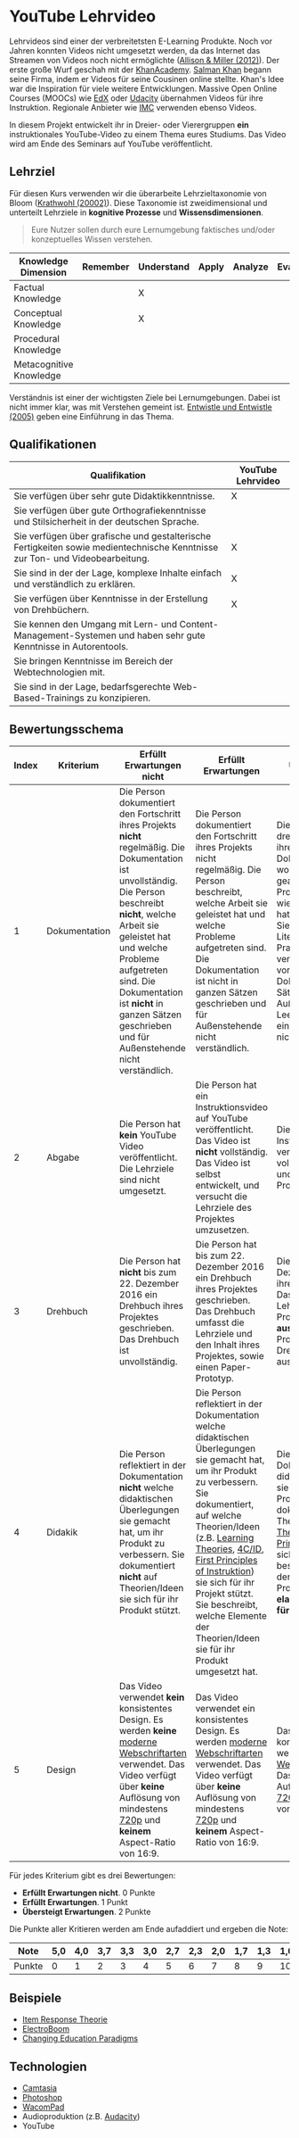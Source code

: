 # YouTube Lehrvideo

Lehrvideos sind einer der verbreitetsten E-Learning Produkte. Noch vor Jahren konnten Videos nicht umgesetzt werden, da das Internet das Streamen von Videos noch nicht ermöglichte ([Allison & Miller (2012)](http://www.sciencedirect.com/science/article/pii/S1389128612003489)). Der erste große Wurf geschah mit der [KhanAcademy](https://www.khanacademy.org/). [Salman Khan](https://www.youtube.com/watch?v=gM95HHI4gLk) begann seine Firma, indem er Videos für seine Cousinen online stellte. Khan's Idee war die Inspiration für viele weitere Entwicklungen. Massive Open Online Courses (MOOCs) wie [EdX](https://www.edx.org/) oder [Udacity](https://www.udacity.com/) übernahmen Videos für ihre Instruktion. Regionale Anbieter wie [IMC](https://www.im-c.de/e-learning-content/individual-content/interactive-video) verwenden ebenso Videos. 

In diesem Projekt entwickelt ihr in Dreier- oder Vierergruppen **ein** instruktionales YouTube-Video zu einem Thema eures Studiums. Das Video wird am Ende des Seminars auf YouTube veröffentlicht. 

## Lehrziel

Für diesen Kurs verwenden wir die überarbeite Lehrzieltaxonomie von Bloom ([Krathwohl (20002)](http://www.unco.edu/cetl/sir/stating_outcome/documents/Krathwohl.pdf)). Diese Taxonomie ist zweidimensional und unterteilt Lehrziele in **kognitive Prozesse** und **Wissensdimensionen**. 

> Eure Nutzer sollen durch eure Lernumgebung faktisches und/oder konzeptuelles Wissen verstehen.

| Knowledge Dimension  | Remember  | Understand  | Apply  |  Analyze |  Evaluate | Create  |
|---|---|---|---|---|---|---|
| Factual Knowledge  |   | X  |   |   |   |   |
| Conceptual Knowledge |   | X  |   |   |   |   |
| Procedural Knowledge  |   |   |   |   |   |   |
| Metacognitive Knowledge  |   |   |   |   |   |   |

Verständnis ist einer der wichtigsten Ziele bei Lernumgebungen. Dabei ist nicht immer klar, was mit Verstehen gemeint ist. [Entwistle und Entwistle (2005)](http://www.docs.hss.ed.ac.uk/iad/Learning_teaching/Academic_teaching/Resources/Experience_of_learning/EoLChapter9.pdf) geben eine Einführung in das Thema.

## Qualifikationen

| Qualifikation  |  YouTube Lehrvideo |   
|---|---|
| Sie verfügen über sehr gute Didaktikkenntnisse. | X  | 
| Sie verfügen über gute Orthografiekenntnisse und Stilsicherheit in der deutschen Sprache.  |   |  
| Sie verfügen über grafische und gestalterische Fertigkeiten sowie medientechnische Kenntnisse zur Ton- und Videobearbeitung.  |  X | 
| Sie sind in der der Lage, komplexe Inhalte einfach und verständlich zu erklären.  | X |
| Sie verfügen über Kenntnisse in der Erstellung von Drehbüchern.  | X |
| Sie kennen den Umgang mit Lern- und Content-Management-Systemen und haben sehr gute Kenntnisse in Autorentools. |   | 
| Sie bringen Kenntnisse im Bereich der Webtechnologien mit. |   |   
| Sie sind in der Lage, bedarfsgerechte Web-Based-Trainings zu konzipieren. | |

## Bewertungsschema

| Index | Kriterium	    |  Erfüllt Erwartungen nicht |  Erfüllt Erwartungen	| Übersteigt Erwartungen | 
| --- | ------------- |---------------------    | -----                 | --- |
| 1   | Dokumentation | Die Person dokumentiert den Fortschritt ihres Projekts **nicht** regelmäßig. Die Dokumentation ist unvollständig. Die Person beschreibt **nicht**, welche Arbeit sie geleistet hat und welche Probleme aufgetreten sind. Die Dokumentation ist **nicht** in ganzen Sätzen geschrieben und für Außenstehende nicht verständlich. | Die Person dokumentiert den Fortschritt ihres Projekts nicht regelmäßig. Die Person beschreibt, welche Arbeit sie geleistet hat und welche Probleme aufgetreten sind. Die Dokumentation ist nicht in ganzen Sätzen geschrieben und für Außenstehende nicht verständlich. | Die Person dokumentiert dreiwöchig den Fortschritt ihres Projektes. In der Dokumentation beschreibt sie, woran sie an dem Projekt gearbeitet hat, auf welche Probleme sie gestoßen ist und wie sie diese Probleme gelöst hat. Zudem dokumentieren Sie, welche Literatur/Internetquellen/Best-Practice Produkte sie verwendet hat, um ihr Projekt voran zu treiben. Die Dokumentation ist in ganzen Sätzen geschrieben und für Außenstehende verständlich. Leere Dokumentationen einzelner Wochen existieren nicht. | 
| 2 | Abgabe | Die Person hat **kein** YouTube Video veröffentlicht. Die Lehrziele sind nicht umgesetzt. | Die Person hat ein Instruktionsvideo auf YouTube veröffentlicht. Das Video ist **nicht** vollständig. Das Video ist selbst entwickelt, und versucht die Lehrziele des Projektes umzusetzen. | Die Person hat ein Instruktionsvideo auf YouTube veröffentlicht. Das Video ist vollständig, selbst entwickelt, und setzt die Lehrziele des Projektes um. | 
| 3 | Drehbuch | Die Person hat **nicht** bis zum 22. Dezember 2016 ein Drehbuch ihres Projektes geschrieben. Das Drehbuch ist unvollständig. | Die Person hat bis zum 22. Dezember 2016 ein Drehbuch ihres Projektes geschrieben. Das Drehbuch umfasst die Lehrziele und den Inhalt ihres Projektes, sowie einen Paper-Prototyp. | Die Person hat bis zum 22. Dezember 2016 ein Drehbuch ihres Projektes geschrieben. Das Drehbuch umfasst die Lehrziele und den Inhalt ihres Projektes, sowie einen **ausführlichen** Paper-Prototyp. Das Template des Drehbuchs ist vollständig ausgefüllt. | 
| 4 | Didakik | Die Person reflektiert in der Dokumentation **nicht** welche didaktischen Überlegungen sie gemacht hat, um ihr Produkt zu verbessern. Sie dokumentiert **nicht** auf Theorien/Ideen sie sich für ihr Produkt stützt. | Die Person reflektiert in der Dokumentation welche didaktischen Überlegungen sie gemacht hat, um ihr Produkt zu verbessern. Sie dokumentiert, auf welche Theorien/Ideen (z.B. [Learning Theories](http://www.learning-theories.com/), [4C/ID](http://download.springer.com/static/pdf/506/art%253A10.1007%252FBF02504993.pdf?originUrl=http%3A%2F%2Flink.springer.com%2Farticle%2F10.1007%2FBF02504993&token2=exp=1470662918~acl=%2Fstatic%2Fpdf%2F506%2Fart%25253A10.1007%25252FBF02504993.pdf%3ForiginUrl%3Dhttp%253A%252F%252Flink.springer.com%252Farticle%252F10.1007%252FBF02504993*~hmac=1c8ae8b76a55889d97d940e35bb9fa4da96e8d7c410b26a0b598e12a50b5ddbb), [First Principles of Instruktion](http://download.springer.com/static/pdf/580/art%253A10.1007%252FBF02505024.pdf?originUrl=http%3A%2F%2Flink.springer.com%2Farticle%2F10.1007%2FBF02505024&token2=exp=1470658808~acl=%2Fstatic%2Fpdf%2F580%2Fart%25253A10.1007%25252FBF02505024.pdf%3ForiginUrl%3Dhttp%253A%252F%252Flink.springer.com%252Farticle%252F10.1007%252FBF02505024*~hmac=7d8c4743451355b7bd1fd5b5cedb4001e5a3b3eea9d2d7f610d75be90e42aa4d)) sie sich für ihr Projekt stützt. Sie beschreibt, welche Elemente der Theorien/Ideen sie für ihr Produkt umgesetzt hat. | Die Person reflektiert in der Dokumentation welche didaktischen Überlegungen sie gemacht hat, um ihr Produkt zu verbessern. Sie dokumentiert, auf welche Theorien/Ideen (z.B. [Learning Theories](http://www.learning-theories.com/), [4C/ID](http://download.springer.com/static/pdf/506/art%253A10.1007%252FBF02504993.pdf?originUrl=http%3A%2F%2Flink.springer.com%2Farticle%2F10.1007%2FBF02504993&token2=exp=1470662918~acl=%2Fstatic%2Fpdf%2F506%2Fart%25253A10.1007%25252FBF02504993.pdf%3ForiginUrl%3Dhttp%253A%252F%252Flink.springer.com%252Farticle%252F10.1007%252FBF02504993*~hmac=1c8ae8b76a55889d97d940e35bb9fa4da96e8d7c410b26a0b598e12a50b5ddbb), [First Principles of Instruktion](http://download.springer.com/static/pdf/580/art%253A10.1007%252FBF02505024.pdf?originUrl=http%3A%2F%2Flink.springer.com%2Farticle%2F10.1007%2FBF02505024&token2=exp=1470658808~acl=%2Fstatic%2Fpdf%2F580%2Fart%25253A10.1007%25252FBF02505024.pdf%3ForiginUrl%3Dhttp%253A%252F%252Flink.springer.com%252Farticle%252F10.1007%252FBF02505024*~hmac=7d8c4743451355b7bd1fd5b5cedb4001e5a3b3eea9d2d7f610d75be90e42aa4d)) sie sich für ihr Projekt stützt. Sie beschreibt, welche Elemente der Theorien/Ideen sie für ihr Produkt umgesetzt hat. **Sie elaboriert die Entscheidung für diese Elemente.** |
| 5 | Design | Das Video verwendet **kein** konsistentes Design. Es werden **keine** [moderne Webschriftarten](https://fonts.google.com/) verwendet. Das Video verfügt über **keine** Auflösung von mindestens [720p](https://support.google.com/youtube/answer/6375112) und **keinem** Aspect-Ratio von 16:9. | Das Video verwendet ein konsistentes Design. Es werden [moderne Webschriftarten](https://fonts.google.com/) verwendet. Das Video verfügt über **keine** Auflösung von mindestens [720p](https://support.google.com/youtube/answer/6375112) und **keinem** Aspect-Ratio von 16:9. | Das Video verwendet ein konsistentes Design. Es werden [moderne Webschriftarten](https://fonts.google.com/) verwendet. Das Video verfügt über eine Auflösung von mindestens [720p](https://support.google.com/youtube/answer/6375112) und einem Aspect-Ratio von 16:9. | 

Für jedes Kriterium gibt es drei Bewertungen:

* **Erfüllt Erwartungen nicht**. 0 Punkte
* **Erfüllt Erwartungen**. 1 Punkt
* **Übersteigt Erwartungen**. 2 Punkte

Die Punkte aller Kritieren werden am Ende aufaddiert und ergeben die Note:


|  Note 	|  5,0 | 4,0 	|  3,7 	|  3,3 	|  3,0 	|  2,7 	|  2,3 	|  2,0 	|  1,7 	|  1,3 	|  1,0 	|
|---	|---	|--- |---	|---	|---	|---	|---	|---	|---	|---	|---	|
|   Punkte	|  0 |  1	|   2	|   3	|   4	|   5	|   6	|   7	|  8 	|   9	|   10	|


## Beispiele  

* [Item Response Theorie](https://www.youtube.com/watch?v=OdxW_1UKUxM)
* [ElectroBoom](https://www.youtube.com/watch?v=5YBwDNfOaxU)
* [Changing Education Paradigms](https://www.youtube.com/watch?v=zDZFcDGpL4U)

## Technologien

* [Camtasia](https://www.techsmith.de/camtasia.html)
* [Photoshop](http://www.adobe.com/de/products/photoshop.html)
* [WacomPad](http://www.wacom.com/de-de)
* Audioproduktion (z.B. [Audacity](http://www.audacityteam.org/))
* YouTube